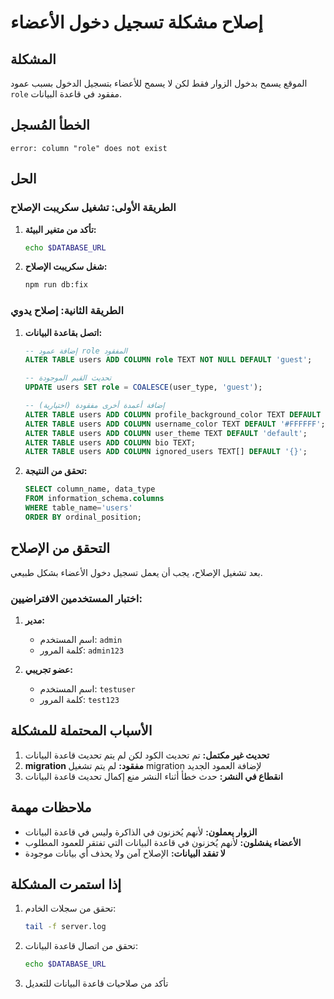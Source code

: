 # إصلاح مشكلة تسجيل دخول الأعضاء

## المشكلة

الموقع يسمح بدخول الزوار فقط لكن لا يسمح للأعضاء بتسجيل الدخول بسبب عمود `role` مفقود في قاعدة البيانات.

## الخطأ المُسجل

```
error: column "role" does not exist
```

## الحل

### الطريقة الأولى: تشغيل سكريبت الإصلاح

1. **تأكد من متغير البيئة:**

   ```bash
   echo $DATABASE_URL
   ```

2. **شغل سكريبت الإصلاح:**
   ```bash
   npm run db:fix
   ```

### الطريقة الثانية: إصلاح يدوي

1. **اتصل بقاعدة البيانات:**

   ```sql
   -- إضافة عمود role المفقود
   ALTER TABLE users ADD COLUMN role TEXT NOT NULL DEFAULT 'guest';

   -- تحديث القيم الموجودة
   UPDATE users SET role = COALESCE(user_type, 'guest');

   -- إضافة أعمدة أخرى مفقودة (اختيارية)
   ALTER TABLE users ADD COLUMN profile_background_color TEXT DEFAULT '#3c0d0d';
   ALTER TABLE users ADD COLUMN username_color TEXT DEFAULT '#FFFFFF';
   ALTER TABLE users ADD COLUMN user_theme TEXT DEFAULT 'default';
   ALTER TABLE users ADD COLUMN bio TEXT;
   ALTER TABLE users ADD COLUMN ignored_users TEXT[] DEFAULT '{}';
   ```

2. **تحقق من النتيجة:**
   ```sql
   SELECT column_name, data_type
   FROM information_schema.columns
   WHERE table_name='users'
   ORDER BY ordinal_position;
   ```

## التحقق من الإصلاح

بعد تشغيل الإصلاح، يجب أن يعمل تسجيل دخول الأعضاء بشكل طبيعي.

### اختبار المستخدمين الافتراضيين:

1. **مدير:**
   - اسم المستخدم: `admin`
   - كلمة المرور: `admin123`

2. **عضو تجريبي:**
   - اسم المستخدم: `testuser`
   - كلمة المرور: `test123`

## الأسباب المحتملة للمشكلة

1. **تحديث غير مكتمل:** تم تحديث الكود لكن لم يتم تحديث قاعدة البيانات
2. **migration مفقود:** لم يتم تشغيل migration لإضافة العمود الجديد
3. **انقطاع في النشر:** حدث خطأ أثناء النشر منع إكمال تحديث قاعدة البيانات

## ملاحظات مهمة

- **الزوار يعملون:** لأنهم يُخزنون في الذاكرة وليس في قاعدة البيانات
- **الأعضاء يفشلون:** لأنهم يُخزنون في قاعدة البيانات التي تفتقر للعمود المطلوب
- **لا تفقد البيانات:** الإصلاح آمن ولا يحذف أي بيانات موجودة

## إذا استمرت المشكلة

1. تحقق من سجلات الخادم:

   ```bash
   tail -f server.log
   ```

2. تحقق من اتصال قاعدة البيانات:

   ```bash
   echo $DATABASE_URL
   ```

3. تأكد من صلاحيات قاعدة البيانات للتعديل
